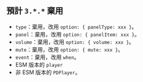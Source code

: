 ## 預計 `3.*.*` 棄用

- `type`：棄用，改用 `option: { panelType: xxx }`。
- `panel`：棄用，改用 `option: { panelItem: xxx }`。
- `volume`：棄用，改用 `option: { volume: xxx }`。
- `mute`：棄用，改用 `option: { mute: xxx }`。
- `event`：棄用，改用 `when`。
- ESM 版本的 `player`
- 非 ESM 版本的 `PDPlayer`。